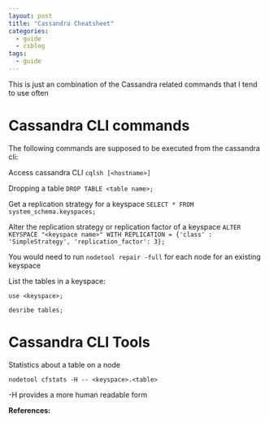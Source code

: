 ```yaml
---
layout: post
title: "Cassandra Cheatsheet"
categories:
  - guide
  - csblog
tags:
  - guide
---
```

This is just an combination of the Cassandra related commands that I tend to use often

# Cassandra CLI commands
The following commands are supposed to be executed from the cassandra cli:

Access cassandra CLI
`cqlsh [<hostname>]`

Dropping a table
`DROP TABLE <table name>;`

Get a replication strategy for a keyspace
`SELECT * FROM system_schema.keyspaces;`

Alter the replication strategy or replication factor of a keyspace
`ALTER KEYSPACE "<keyspace name>" WITH REPLICATION =
  {'class' : 'SimpleStrategy', 'replication_factor': 3};`

You would need to run `nodetool repair -full` for each node for an existing keyspace

List the tables in a keyspace:

`use <keyspace>;`

`desribe tables;`


# Cassandra CLI Tools
Statistics about a table on a node

`nodetool cfstats -H -- <keyspace>.<table>`

-H provides a more human readable form

**References:**
